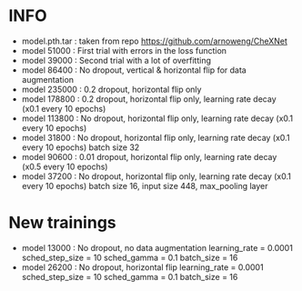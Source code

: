 # INFO

- model.pth.tar : taken from repo https://github.com/arnoweng/CheXNet
- model 51000 : First trial with errors in the loss function
- model 39000 : Second trial with a lot of overfitting
- model 86400 : No dropout, vertical & horizontal flip for data augmentation
- model 235000 : 0.2 dropout, horizontal flip only
- model 178800 : 0.2 dropout, horizontal flip only, learning rate decay (x0.1 every 10 epochs)
- model 113800 : No dropout, horizontal flip only, learning rate decay (x0.1 every 10 epochs)
- model 31800 : No dropout, horizontal flip only, learning rate decay (x0.1 every 10 epochs) batch size 32
- model 90600 : 0.01 dropout, horizontal flip only, learning rate decay (x0.5 every 10 epochs)
- model 37200 : No dropout, horizontal flip only, learning rate decay (x0.1 every 10 epochs) batch size 16, input size 448, max_pooling layer



# New trainings

- model 13000 : No dropout, no data augmentation learning_rate = 0.0001 sched_step_size = 10 sched_gamma = 0.1 batch_size = 16
- model 26200 : No dropout, horizontal flip learning_rate = 0.0001 sched_step_size = 10 sched_gamma = 0.1 batch_size = 16
